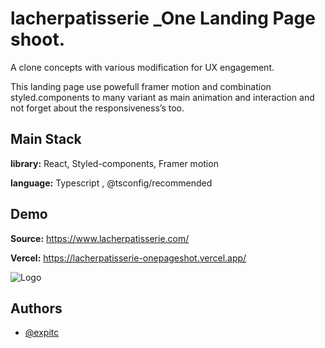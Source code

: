
# lacherpatisserie _One Landing Page shoot.

A clone concepts with various modification for UX engagement.

This landing page use powefull framer motion and combination styled.components to many variant as main animation and interaction and not forget about the responsiveness’s too.





## Main Stack

**library:** React, Styled-components, Framer motion

**language:** Typescript , @tsconfig/recommended


## Demo

**Source:** https://www.lacherpatisserie.com/

**Vercel:** https://lacherpatisserie-onepageshot.vercel.app/

![Logo](https://cdn.shopify.com/s/files/1/0040/2305/8561/files/header-logo_0d72dc14-6acd-4a74-b2d7-a61300319c07.png)


## Authors

- [@expitc](https://www.github.com/expitc)

